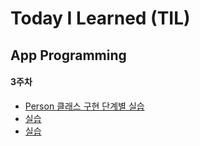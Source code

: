 # Today I Learned (TIL)

## App Programming

#### 3주차
- [ Person 클래스 구현 단계별 실습](../main/python/3주차%20수업내용.md)
- [  실습](../main/python/3주차%20수업내용.md)
- [  실습](../main/python/3주차%20수업내용.md)


